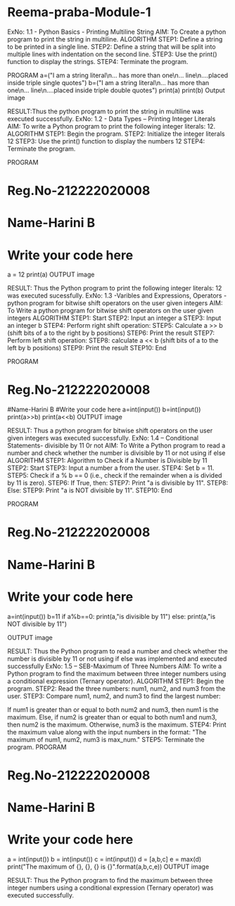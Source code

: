 # Reema-praba-Module-1
ExNo: 1.1 - Python Basics - Printing Multiline String
AIM: To Create a python program to print the string in multiline.
ALGORITHM
STEP1: Define a string to be printed in a single line. STEP2: Define a string that will be split into multiple lines with indentation on the second line. STEP3: Use the print() function to display the strings. STEP4: Terminate the program.

PROGRAM
a=("I am a string literal\n... has more than one\n... line\n....placed inside triple single quotes")
b=("I am a string literal\n... has more than one\n... line\n....placed inside triple double quotes")
print(a)
print(b)
Output
image

RESULT:Thus the python program to print the string in multiline was executed successfully.
ExNo: 1.2 - Data Types – Printing Integer Literals
AIM: To write a Python program to print the following integer literals: 12.
ALGORITHM
STEP1: Begin the program.
STEP2: Initialize the integer literals 12
STEP3: Use the print() function to display the numbers 12 STEP4: Terminate the program.

PROGRAM
# Reg.No-212222020008
# Name-Harini B
# Write your code here

a = 12
print(a)
OUTPUT
image

RESULT: Thus the Python program to print the following integer literals: 12 was executed sucessfully.
ExNo: 1.3 -Varibles and Expressions, Operators - python program for bitwise shift operators on the user given integers
AIM: To Write a python program for bitwise shift operators on the user given integers
ALGORITHM
STEP1: Start STEP2: Input an integer a STEP3: Input an integer b STEP4: Perform right shift operation: STEP5: Calculate a >> b (shift bits of a to the right by b positions) STEP6: Print the result STEP7: Perform left shift operation: STEP8: calculate a << b (shift bits of a to the left by b positions) STEP9: Print the result STEP10: End

PROGRAM
# Reg.No-212222020008
#Name-Harini B
#Write your code here
a=int(input())
b=int(input())
print(a>>b)
print(a<<b)
OUTPUT
image

RESULT: Thus a python program for bitwise shift operators on the user given integers was executed successfully.
ExNo: 1.4 – Conditional Statements- divisible by 11 0r not
AIM: To Write a Python program to read a number and check whether the number is divisible by 11 or not using if else
ALGORITHM
STEP1: Algorithm to Check if a Number is Divisible by 11 STEP2: Start STEP3: Input a number a from the user. STEP4: Set b = 11. STEP5: Check if a % b == 0 (i.e., check if the remainder when a is divided by 11 is zero). STEP6: If True, then: STEP7: Print "a is divisible by 11". STEP8: Else: STEP9: Print "a is NOT divisible by 11". STEP10: End

PROGRAM
# Reg.No-212222020008
# Name-Harini B
# Write your code here

a=int(input())
b=11
if a%b==0:
    print(a,"is divisible by 11")
else:
    print(a,"is NOT divisible by 11")
   
OUTPUT
image

RESULT: Thus the Python program to read a number and check whether the number is divisible by 11 or not using if else was implemented and executed successfully
ExNo: 1.5 – SEB-Maximum of Three Numbers
AIM: To write a Python program to find the maximum between three integer numbers using a conditional expression (Ternary operator).
ALGORITHM
STEP1: Begin the program.
STEP2: Read the three numbers: num1, num2, and num3 from the user.
STEP3: Compare num1, num2, and num3 to find the largest number:

If num1 is greater than or equal to both num2 and num3, then num1 is the maximum.
Else, if num2 is greater than or equal to both num1 and num3, then num2 is the maximum.
Otherwise, num3 is the maximum. STEP4: Print the maximum value along with the input numbers in the format:
"The maximum of num1, num2, num3 is max_num." STEP5: Terminate the program.
PROGRAM
# Reg.No-212222020008
# Name-Harini B
# Write your code here

a = int(input())
b = int(input())
c = int(input())
d = [a,b,c]
e = max(d)
print("The maximum of {}, {}, {} is {}".format(a,b,c,e))
OUTPUT
image

RESULT: Thus the Python program to find the maximum between three integer numbers using a conditional expression (Ternary operator) was executed successfully.
